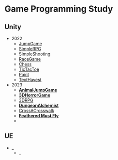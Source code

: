 # Game Programming Study
## Unity
- 2022
   - [JumpGame](JumpGame/Introduce.md)
   - [SimpleRPG](SimpleRPG/Introduce.md)
   - [SimpleShooting](SimpleShooting/Introduce.md)
   - [RaceGame](RaceGame/Introduce.md)
   - [Chess](Chess/Introduce.md)
   - [TicTacToe](TicTacToe/Introduce.md)
   - [Paint](Paint/Introduce.md)
   - [TextHavest](TextHavest/Introduce.md)
- 2023
   - **[AnimalJumpGame](AnimalJumpGame/Introduce.md)**
   - **[3DHorrorGame](3DHorrorGame/Introduce.md)**
   - [3DRPG](3DRPG/Introduce.md)
   - **[DungeonAlchemist](DungeonAlchemist/Introduce.md)**
   - [CrossACrosswalk](CrossACrosswalk/Introduce.md)
   - **[Feathered Must Fly](Feathered%20Must%20Fly/Introduce.md)**
   -
## UE
- _
   - _
